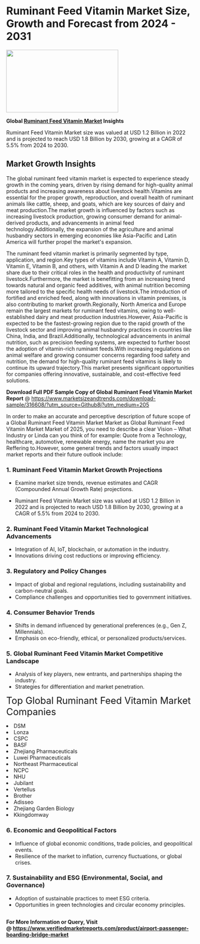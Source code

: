 <H1>Ruminant Feed Vitamin Market Size, Growth and Forecast from 2024 - 2031</H1><img class="aligncenter size-medium wp-image-584254" src="https://thirdeyenews.in/wp-content/uploads/2024/09/Global-Market-Research-300x168.jpeg" alt="" width="300" height="168" /><p><strong>Global&nbsp;<a href="https://www.marketsizeandtrends.com/download-sample/316608/?utm_source=Github8j?utm_medium=205">Ruminant Feed Vitamin Market</a> Insights</strong></p><p>Ruminant Feed Vitamin Market size was valued at USD 1.2 Billion in 2022 and is projected to reach USD 1.8 Billion by 2030, growing at a CAGR of 5.5% from 2024 to 2030.</p><p><h2>Market Growth Insights</h2> <p>The global ruminant feed vitamin market is expected to experience steady growth in the coming years, driven by rising demand for high-quality animal products and increasing awareness about livestock health.Vitamins are essential for the proper growth, reproduction, and overall health of ruminant animals like cattle, sheep, and goats, which are key sources of dairy and meat production.The market growth is influenced by factors such as increasing livestock production, growing consumer demand for animal-derived products, and advancements in animal feed technology.Additionally, the expansion of the agriculture and animal husbandry sectors in emerging economies like Asia-Pacific and Latin America will further propel the market's expansion.</p> <p>The ruminant feed vitamin market is primarily segmented by type, application, and region.Key types of vitamins include Vitamin A, Vitamin D, Vitamin E, Vitamin B, and others, with Vitamin A and D leading the market share due to their critical roles in the health and productivity of ruminant livestock.Furthermore, the market is benefitting from an increasing trend towards natural and organic feed additives, with animal nutrition becoming more tailored to the specific health needs of livestock.The introduction of fortified and enriched feed, along with innovations in vitamin premixes, is also contributing to market growth.Regionally, North America and Europe remain the largest markets for ruminant feed vitamins, owing to well-established dairy and meat production industries.However, Asia-Pacific is expected to be the fastest-growing region due to the rapid growth of the livestock sector and improving animal husbandry practices in countries like China, India, and Brazil.Additionally, technological advancements in animal nutrition, such as precision feeding systems, are expected to further boost the adoption of vitamin-rich ruminant feeds.With increasing regulations on animal welfare and growing consumer concerns regarding food safety and nutrition, the demand for high-quality ruminant feed vitamins is likely to continue its upward trajectory.This market presents significant opportunities for companies offering innovative, sustainable, and cost-effective feed solutions.</p> <p><span class=""><strong>Download Full PDF Sample Copy of Global Ruminant Feed Vitamin Market Report</strong> @ <a href="https://www.marketsizeandtrends.com/download-sample/316608/?utm_source=Github8j?utm_medium=205" target="_blank">https://www.marketsizeandtrends.com/download-sample/316608/?utm_source=Github8j?utm_medium=205</a></span></p><p>In order to make an accurate and perceptive description of future scope of a Global&nbsp;Ruminant Feed Vitamin Market Market as Global&nbsp;Ruminant Feed Vitamin Market Market of 2025, you need to describe a clear Vision &ndash; What Industry or Linda can you think of for example: Quote from a Technology, healthcare, automotive, renewable energy, name the market you are Reffering to.However, some general trends and factors usually impact market reports and their future outlook include:</p><h3>1.&nbsp;<strong>Ruminant Feed Vitamin Market Growth Projections</strong></h3><ul><li>Examine market size trends, revenue estimates and CAGR (Compounded Annual Growth Rate) projections.</li><li><p>Ruminant Feed Vitamin Market size was valued at USD 1.2 Billion in 2022 and is projected to reach USD 1.8 Billion by 2030, growing at a CAGR of 5.5% from 2024 to 2030.</p></li></ul><h3>2.&nbsp;<strong>Ruminant Feed Vitamin Market Technological Advancements</strong></h3><ul><li>Integration of AI, IoT, blockchain, or automation in the industry.</li><li>Innovations driving cost reductions or improving efficiency.</li></ul><h3>3.&nbsp;<strong>Regulatory and Policy Changes</strong></h3><ul><li>Impact of global and regional regulations, including sustainability and carbon-neutral goals.</li><li>Compliance challenges and opportunities tied to government initiatives.</li></ul><h3>4.&nbsp;<strong>Consumer Behavior Trends</strong></h3><ul><li>Shifts in demand influenced by generational preferences (e.g., Gen Z, Millennials).</li><li>Emphasis on eco-friendly, ethical, or personalized products/services.</li></ul><h3>5.&nbsp;<strong>Global Ruminant Feed Vitamin Market Competitive Landscape</strong></h3><ul><li>Analysis of key players, new entrants, and partnerships shaping the industry.</li><li>Strategies for differentiation and market penetration.</li></ul><p data-pm-slice="1 1 []"><span style="color: inherit; font-family: inherit; font-size: 25px;">Top Global Ruminant Feed Vitamin Market Companies</span></p><div class="" data-test-id=""><p><li>DSM</li><li> Lonza</li><li> CSPC</li><li> BASF</li><li> Zhejiang Pharmaceuticals</li><li> Luwei Pharmaceuticals</li><li> Northeast Pharmaceutical</li><li> NCPC</li><li> NHU</li><li> Jubilant</li><li> Vertellus</li><li> Brother</li><li> Adisseo</li><li> Zhejiang Garden Biology</li><li> Kkingdomway</li></p></div><h3>6.&nbsp;<strong>Economic and Geopolitical Factors</strong></h3><ul><li>Influence of global economic conditions, trade policies, and geopolitical events.</li><li>Resilience of the market to inflation, currency fluctuations, or global crises.</li></ul><h3>7.&nbsp;<strong>Sustainability and ESG (Environmental, Social, and Governance)</strong></h3><ul><li>Adoption of sustainable practices to meet ESG criteria.</li><li>Opportunities in green technologies and circular economy principles.</li></ul><h2><strong style="font-size: 14px;">For More Information or Query, Visit @&nbsp;</strong><a style="background-color: #ffffff; font-size: 14px;" href="https://www.marketsizeandtrends.com/report/ruminant-feed-vitamin-market/" target="_blank">https://www.verifiedmarketreports.com/product/airport-passenger-boarding-bridge-market</a></h2>